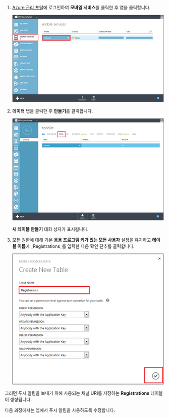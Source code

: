 ﻿
1. [Azure 관리 포털]에 로그인하여 **모바일 서비스**를 클릭한 후 앱을 클릭합니다.

	![](./media/mobile-services-create-new-push-table/mobile-services-selection.png)

2. **데이터** 탭을 클릭한 후 **만들기**를 클릭합니다.

	![](./media/mobile-services-create-new-push-table/mobile-create-table.png)

	**새 테이블 만들기** 대화 상자가 표시됩니다.

3. 모든 권한에 대해 기본 **응용 프로그램 키가 있는 모든 사용자** 설정을 유지하고 **테이블 이름**에 _Registrations_를 입력한 다음 확인 단추를 클릭합니다.

	![](./media/mobile-services-create-new-push-table/mobile-create-registrations-table.png)

  그러면 푸시 알림을 보내기 위해 사용되는 채널 URI를 저장하는 **Registrations** 테이블이 생성됩니다.

다음 과정에서는 앱에서 푸시 알림을 사용하도록 수정합니다.

<!-- URLs -->
[Azure 관리 포털]: https://manage.windowsazure.com/

<!--HONumber=42-->
